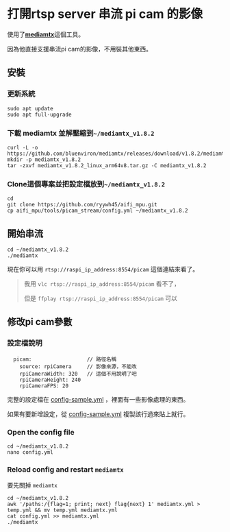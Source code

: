 # 打開rtsp server 串流 pi cam 的影像

使用了[**mediamtx**](https://github.com/bluenviron/mediamtx)這個工具。

因為他直接支援串流pi cam的影像，不用裝其他東西。

## 安裝

### 更新系統
```
sudo apt update
sudo apt full-upgrade
```

### 下載 mediamtx 並解壓縮到`~/mediamtx_v1.8.2`
```
curl -L -o https://github.com/bluenviron/mediamtx/releases/download/v1.8.2/mediamtx_v1.8.2_linux_arm64v8.tar.gz
mkdir -p mediamtx_v1.8.2
tar -zxvf mediamtx_v1.8.2_linux_arm64v8.tar.gz -C mediamtx_v1.8.2
```

### Clone這個專案並把設定檔放到`~/mediamtx_v1.8.2`
```
cd
git clone https://github.com/ryywh45/aifi_mpu.git
cp aifi_mpu/tools/picam_stream/config.yml ~/mediamtx_v1.8.2
```

## 開始串流
```
cd ~/mediamtx_v1.8.2
./mediamtx
```
現在你可以用 `rtsp://raspi_ip_address:8554/picam` 這個連結來看了。

> 我用 `vlc rtsp://raspi_ip_address:8554/picam` 看不了，
> 
> 但是 `ffplay rtsp://raspi_ip_address:8554/picam` 可以

## 修改pi cam參數

### 設定檔說明
```
  picam:                  // 路徑名稱
    source: rpiCamera     // 影像來源，不能改
    rpiCameraWidth: 320   // 這個不用說明了吧
    rpiCameraHeight: 240
    rpiCameraFPS: 20
```
完整的設定檔在 [config-sample.yml](./config-sample.yml) ，裡面有一些影像處理的東西。

如果有要新增設定，從 [config-sample.yml](./config-sample.yml) 複製該行過來貼上就行。

### Open the config file
```
cd ~/mediamtx_v1.8.2
nano config.yml
```

### Reload config and restart `mediamtx`
要先關掉 `mediamtx`
```
cd ~/mediamtx_v1.8.2
awk '/paths:/{flag=1; print; next} flag{next} 1' mediamtx.yml > temp.yml && mv temp.yml mediamtx.yml
cat config.yml >> mediamtx.yml
./mediamtx
```
